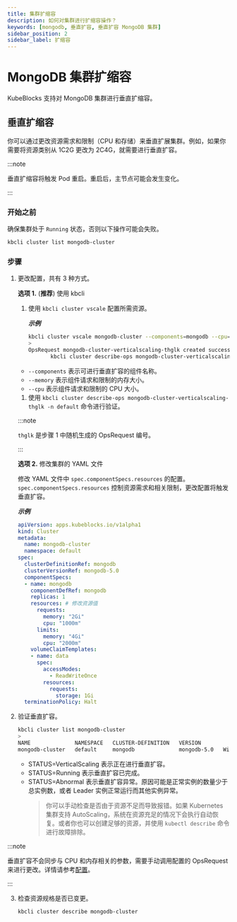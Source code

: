 ```yaml
---
title: 集群扩缩容
description: 如何对集群进行扩缩容操作？
keywords: [mongodb, 垂直扩容, 垂直扩容 MongoDB 集群]
sidebar_position: 2
sidebar_label: 扩缩容
---
```


# MongoDB 集群扩缩容

KubeBlocks 支持对 MongoDB 集群进行垂直扩缩容。

## 垂直扩缩容

你可以通过更改资源需求和限制（CPU 和存储）来垂直扩展集群。例如，如果你需要将资源类别从 1C2G 更改为 2C4G，就需要进行垂直扩容。

:::note

垂直扩缩容将触发 Pod 重启。重启后，主节点可能会发生变化。

:::

### 开始之前

确保集群处于 `Running` 状态，否则以下操作可能会失败。

```bash
kbcli cluster list mongodb-cluster
```

### 步骤

1. 更改配置，共有 3 种方式。

   **选项 1.** (**推荐**) 使用 kbcli

   1. 使用 `kbcli cluster vscale` 配置所需资源。

      ***示例***

      ```bash
      kbcli cluster vscale mongodb-cluster --components=mongodb --cpu=500m --memory=500Mi
      >
      OpsRequest mongodb-cluster-verticalscaling-thglk created successfully, you can view the progress:
             kbcli cluster describe-ops mongodb-cluster-verticalscaling-thglk -n default
      ```

   - `--components` 表示可进行垂直扩容的组件名称。
   - `--memory` 表示组件请求和限制的内存大小。
   - `--cpu` 表示组件请求和限制的 CPU 大小。

   1. 使用 `kbcli cluster describe-ops mongodb-cluster-verticalscaling-thglk -n default` 命令进行验证。

     :::note

     `thglk` 是步骤 1 中随机生成的 OpsRequest 编号。

     :::
  
   **选项 2.** 修改集群的 YAML 文件

   修改 YAML 文件中 `spec.componentSpecs.resources` 的配置。`spec.componentSpecs.resources` 控制资源需求和相关限制，更改配置将触发垂直扩容。

   ***示例***

   ```YAML
   apiVersion: apps.kubeblocks.io/v1alpha1
   kind: Cluster
   metadata:
     name: mongodb-cluster
     namespace: default
   spec:
     clusterDefinitionRef: mongodb
     clusterVersionRef: mongodb-5.0
     componentSpecs:
     - name: mongodb
       componentDefRef: mongodb
       replicas: 1
       resources: # 修改资源值
         requests:
           memory: "2Gi"
           cpu: "1000m"
         limits:
           memory: "4Gi"
           cpu: "2000m"
       volumeClaimTemplates:
       - name: data
         spec:
           accessModes:
             - ReadWriteOnce
           resources:
             requests:
               storage: 1Gi
     terminationPolicy: Halt
   ```

2. 验证垂直扩容。

    ```bash
    kbcli cluster list mongodb-cluster
    >
    NAME              NAMESPACE   CLUSTER-DEFINITION   VERSION          TERMINATION-POLICY   STATUS    CREATED-TIME                 
    mongodb-cluster   default     mongodb              mongodb-5.0   WipeOut              Running   Apr 26,2023 11:50 UTC+0800  
    ```

   - STATUS=VerticalScaling 表示正在进行垂直扩容。
   - STATUS=Running 表示垂直扩容已完成。
   - STATUS=Abnormal 表示垂直扩容异常。原因可能是正常实例的数量少于总实例数，或者 Leader 实例正常运行而其他实例异常。
     > 你可以手动检查是否由于资源不足而导致报错。如果 Kubernetes 集群支持 AutoScaling，系统在资源充足的情况下会执行自动恢复。或者你也可以创建足够的资源，并使用 `kubectl describe` 命令进行故障排除。


:::note

垂直扩容不会同步与 CPU 和内存相关的参数，需要手动调用配置的 OpsRequest 来进行更改。详情请参考[配置](./../../kubeblocks-for-mongodb/configuration/configure-cluster-parameters.md)。

:::

3. 检查资源规格是否已变更。

    ```bash
    kbcli cluster describe mongodb-cluster
    ```
